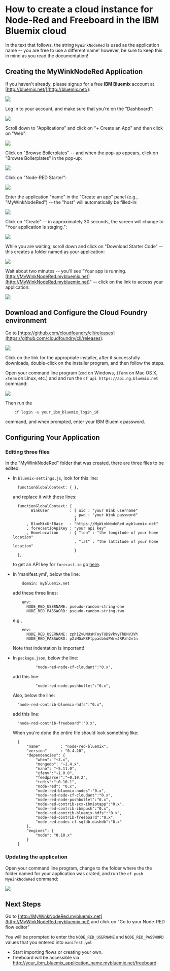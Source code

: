 # How to create a cloud instance for Node-Red and Freeboard in the IBM Bluemix cloud

In the text that follows,
the string `MyWinkNodeRed` is used as the application name -- 
you are free to use a different name'
however, be sure to keep this in mind as you read the documentation!

## Creating the MyWinkNodeRed Application

If you haven't already, please signup for a free **IBM Bluemix** account at [http://bluemix.net/](http://bluemix.net/):

<img src='images/01.png'/>

Log in to your account, and make sure that you're on the "Dashboard":

<img src='images/02.png'/>

Scroll down to "Applications" and click on "+ Create an App" and then click on "Web":

<img src='images/03.png'/>

Click on "Browse Boilerplates" -- and when the pop-up appears, click on "Browse Boilerplates" in the pop-up:

<img src='images/04.png'/>

Click on "Node-RED Starter":

<img src='images/05.png'/>

Enter the application "name" in the "Create an app" panel (e.g., "MyWinkNodeRed") --
the "host" will automatically be filled-in:

<img src='images/06.png'/>

Click on "Create" --
in approximately 30 seconds, the screen will change to "Your application is staging.":

<img src='images/07.png'/>

While you are waiting, scroll down and click on "Download Starter Code" --
this creates a folder named as your application:

<img src='images/10.png'/>

Wait about two minutes --
you'll see "Your app is running. [http://MyWinkNodeRed.mybluemix.net](http://MyWinkNodeRed.mybluemix.net)" -- 
click on the link to access your application:

<img src='images/09.png'/>

## Download and Configure the Cloud Foundry environment
Go to [https://github.com/cloudfoundry/cli/releases](https://github.com/cloudfoundry/cli/releases):

<img src='images/00.png'/>

Click on the link for the appropriate installer,
after it successfully downloads,
double-click on the installer program,
and then follow the steps.

Open your command line program (`cmd` on Windows, `iTerm` on Mac OS X, `xterm` on Linux, etc.) and
and run the `cf api https://api.ng.bluemix.net` command:

<img src='images/11.png'/>

Then run the 

        cf login -u your_ibm_bluemix_login_id

command,
and when prompted, enter your IBM Bluemix password.

## Configuring Your Application

### Editing three files
In the "MyWinkNodeRed" folder that was created,
there are three files to be edited.

* In `bluemix-settings.js`,
look for this line:

        functionGlobalContext: { },

    and replace it with these lines:

        functionGlobalContext: {
              WinkUser         : { uid : "your Wink username"
                                 , pwd : "your Wink password"
                                 }
            , BlueMixUrlBase   : "https://MyWinkNodeRed.mybluemix.net"
            , forecastIoApiKey : "your api key"
            , HomeLocation     : { "lon" : "the longitude of your home location"
                                 , "lat" : "the lattitude of your home location"
                                 }
        },

    to get an API key for `forecast.io` go [here](https://developer.forecast.io).

* In 'manifest.yml',
below the line:

          domain: mybluemix.net

    add these three lines:

          env:
            NODE_RED_USERNAME: pseudo-random-string-one
            NODE_RED_PASSWORD: pseudo-random-string-two

    e.g.,

          env:
            NODE_RED_USERNAME: zphiZvUMUsMFoyTUD9VkVyThDNV3Vh
            NODE_RED_PASSWORD: pZiMGaK8FtppasbhdPWr=JRPzh2vtn

    Note that indentation is important!

* In `package.json`,
below the line:

                "node-red-node-cf-cloudant":"0.x",

    add this line:

                "node-red-node-pushbullet":"0.x",

    Also, below the line:

        "node-red-contrib-bluemix-hdfs":"0.x",

    add this line:

        "node-red-contrib-freeboard":"0.x",

    When you're done the entire file should look something like:

        {
            "name"         : "node-red-bluemix",
            "version"      : "0.4.20",
            "dependencies": {
                "when": "~3.x",
                "mongodb": "~1.4.x",
                "nano": "~5.11.0",
                "cfenv":"~1.0.0",
                "feedparser":"~0.19.2",
                "redis":"~0.10.1",
                "node-red": "0.x",
                "node-red-bluemix-nodes":"0.x",
                "node-red-node-cf-cloudant":"0.x",
                "node-red-node-pushbullet":"0.x",
                "node-red-contrib-scx-ibmiotapp":"0.x",
                "node-red-contrib-ibmpush":"0.x",
                "node-red-contrib-bluemix-hdfs":"0.x",
                "node-red-contrib-freeboard":"0.x",
                "node-red-nodes-cf-sqldb-dashdb":"0.x"
            },
            "engines": {
                "node": "0.10.x"
            }
        }

### Updating the application
Open your command line program,
change to the folder where the the folder named for your application was crated,
and run the `cf push MyWinkNodeRed` command:

<img src='images/12.png'/>

## Next Steps
Go to [http://MyWinkNodeRed.mybluemix.net](http://MyWinkNodeRed.mybluemix.net) and click on "Go to your Node-RED flow editor"

You will be prompted to enter the `NODE_RED_USERNAME` and `NODE_RED_PASSWORD` values that you entered into `manifest.yml`

 * Start importing flows or creating your own.
 * freeboard will be accessible via http://your_ibm_bluemix_application_name.mybluemix.net/freeboard
